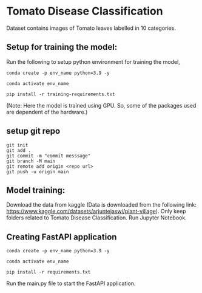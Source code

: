 # Tomato Disease Classification

  Dataset contains images of Tomato leaves labelled in 10 categories.

## Setup for training the model:

Run the following to setup python environment for training the model,
```
conda create -p env_name python=3.9 -y
```
```
conda activate env_name
```
``` 
pip install -r training-requirements.txt
```

(Note: Here the model is trained using GPU. So, some of the packages used are dependent of the hardware.)

## setup git repo

```
git init
git add .
git commit -m "commit messsage"
git branch -M main
git remote add origin <repo url>
git push -u origin main
```

## Model training:
Download the data from kaggle (Data is downloaded from the following link: https://www.kaggle.com/datasets/arjuntejaswi/plant-village).
Only keep folders related to Tomato Disease Classification.
Run Jupyter Notebook.

## Creating FastAPI application
```
conda create -p env_name python=3.9 -y
```
```
conda activate env_name
```
``` 
pip install -r requirements.txt
```

Run the main.py file to start the FastAPI application.